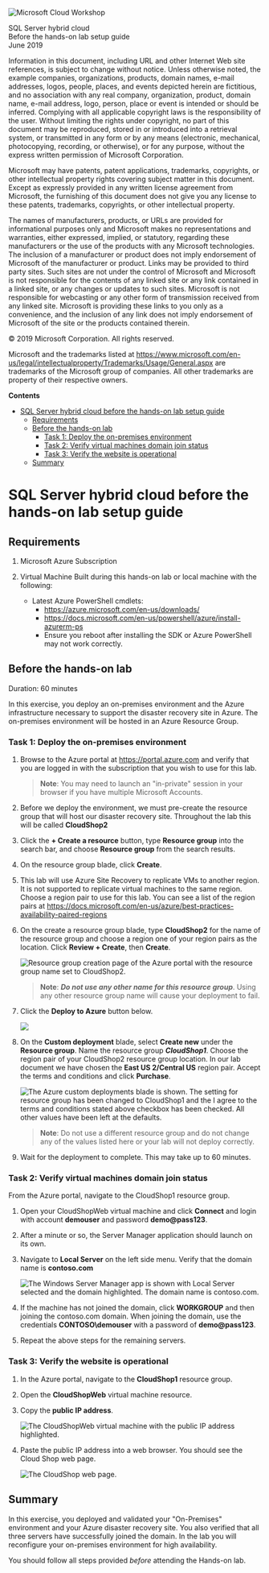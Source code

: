 ![Microsoft Cloud Workshop](https://github.com/Microsoft/MCW-Template-Cloud-Workshop/raw/master/Media/ms-cloud-workshop.png "Microsoft Cloud Workshop")

<div class="MCWHeader1">
SQL Server hybrid cloud
</div>

<div class="MCWHeader2">
Before the hands-on lab setup guide
</div>

<div class="MCWHeader3">
June 2019
</div>


Information in this document, including URL and other Internet Web site references, is subject to change without notice. Unless otherwise noted, the example companies, organizations, products, domain names, e-mail addresses, logos, people, places, and events depicted herein are fictitious, and no association with any real company, organization, product, domain name, e-mail address, logo, person, place or event is intended or should be inferred. Complying with all applicable copyright laws is the responsibility of the user. Without limiting the rights under copyright, no part of this document may be reproduced, stored in or introduced into a retrieval system, or transmitted in any form or by any means (electronic, mechanical, photocopying, recording, or otherwise), or for any purpose, without the express written permission of Microsoft Corporation.

Microsoft may have patents, patent applications, trademarks, copyrights, or other intellectual property rights covering subject matter in this document. Except as expressly provided in any written license agreement from Microsoft, the furnishing of this document does not give you any license to these patents, trademarks, copyrights, or other intellectual property.

The names of manufacturers, products, or URLs are provided for informational purposes only and Microsoft makes no representations and warranties, either expressed, implied, or statutory, regarding these manufacturers or the use of the products with any Microsoft technologies. The inclusion of a manufacturer or product does not imply endorsement of Microsoft of the manufacturer or product. Links may be provided to third party sites. Such sites are not under the control of Microsoft and Microsoft is not responsible for the contents of any linked site or any link contained in a linked site, or any changes or updates to such sites. Microsoft is not responsible for webcasting or any other form of transmission received from any linked site. Microsoft is providing these links to you only as a convenience, and the inclusion of any link does not imply endorsement of Microsoft of the site or the products contained therein.

© 2019 Microsoft Corporation. All rights reserved.

Microsoft and the trademarks listed at <https://www.microsoft.com/en-us/legal/intellectualproperty/Trademarks/Usage/General.aspx> are trademarks of the Microsoft group of companies. All other trademarks are property of their respective owners.

**Contents**

- [SQL Server hybrid cloud before the hands-on lab setup guide](#sql-server-hybrid-cloud-before-the-hands-on-lab-setup-guide)
  - [Requirements](#requirements)
  - [Before the hands-on lab](#before-the-hands-on-lab)
    - [Task 1: Deploy the on-premises environment](#task-1-deploy-the-on-premises-environment)
    - [Task 2: Verify virtual machines domain join status](#task-2-verify-virtual-machines-domain-join-status)
    - [Task 3: Verify the website is operational](#task-3-verify-the-website-is-operational)
  - [Summary](#summary)

# SQL Server hybrid cloud before the hands-on lab setup guide 

## Requirements

1.  Microsoft Azure Subscription

2.  Virtual Machine Built during this hands-on lab or local machine with the following:

    - Latest Azure PowerShell cmdlets:
        - <https://azure.microsoft.com/en-us/downloads/>
        - <https://docs.microsoft.com/en-us/powershell/azure/install-azurerm-ps>
        - Ensure you reboot after installing the SDK or Azure PowerShell may not work correctly.

## Before the hands-on lab

Duration: 60 minutes

In this exercise, you deploy an on-premises environment and the Azure infrastructure necessary to support the disaster recovery site in Azure. The on-premises environment will be hosted in an Azure Resource Group.

### Task 1: Deploy the on-premises environment

1. Browse to the Azure portal at <https://portal.azure.com> and verify that you are logged in with the subscription that you wish to use for this lab.

    >**Note**: You may need to launch an \"in-private\" session in your browser if you have multiple Microsoft Accounts.

2. Before we deploy the environment, we must pre-create the resource group that will host our disaster recovery site. Throughout the lab this will be called **CloudShop2**

3. Click the **+ Create a resource** button, type **Resource group** into the search bar, and choose **Resource group** from the search results.

4. On the resource group blade, click **Create**.

5. This lab will use Azure Site Recovery to replicate VMs to another region. It is not supported to replicate virtual machines to the same region. Choose a region pair to use for this lab. You can see a list of the region pairs at https://docs.microsoft.com/en-us/azure/best-practices-availability-paired-regions 

6. On the create a resource group blade, type **CloudShop2** for the name of the resource group and choose a region one of your region pairs as the location. Click **Review + Create**, then **Create**.

    ![Resource group creation page of the Azure portal with the resource group name set to CloudShop2.](images/before-the-hands-on-lab/2019-03-24-14-40-03.png "Create a resource group")

    > **Note**: ***Do not use any other name for this resource group***. Using any other resource group name will cause your deployment to fail.

7. Click the **Deploy to Azure** button below.

    <a href="https://portal.azure.com/#create/Microsoft.Template/uri/https%3A%2F%2Fraw.githubusercontent.com%2Fopsgility%2Fcw-sql-hybrid-cloud%2Fmaster%2Fazure-deploy.json" rel="nofollow">
    <img src="https://camo.githubusercontent.com/9285dd3998997a0835869065bb15e5d500475034/687474703a2f2f617a7572656465706c6f792e6e65742f6465706c6f79627574746f6e2e706e67" data-canonical-src="http://azuredeploy.net/deploybutton.png" style="max-width:100%;"></a>

8. On the **Custom deployment** blade, select **Create new** under the **Resource group**. Name the resource group ***CloudShop1***. Choose the region pair of your CloudShop2 resource group location. In our lab document we have chosen the **East US 2/Central US** region pair. Accept the terms and conditions and click **Purchase**.

    ![The Azure custom deployments blade is shown. The setting for resource group has been changed to CloudShop1 and the I agree to the terms and conditions stated above checkbox has been checked. All other values have been left at the defaults.](images/before-the-hands-on-lab/2019-03-25-21-15-05.png "Custom deployment blade")

    > **Note**: Do not use a different resource group and do not change any of the values listed here or your lab will not deploy correctly.

9. Wait for the deployment to complete. This may take up to 60 minutes.

### Task 2: Verify virtual machines domain join status

From the Azure portal, navigate to the CloudShop1 resource group.

1. Open your CloudShopWeb virtual machine and click **Connect** and login with account **demouser** and password **demo@pass123**.

2. After a minute or so, the Server Manager application should launch on its own. 

3. Navigate to **Local Server** on the left side menu. Verify that the domain name is **contoso.com**

    ![The Windows Server Manager app is shown with Local Server selected and the domain highlighted. The domain name is contoso.com.](images/before-the-hands-on-lab/2019-03-25-22-22-06.png "Server Manager")

4. If the machine has not joined the domain, click **WORKGROUP** and then joining the contoso.com domain. When joining the domain, use the credentials **CONTOSO\demouser** with a password of **demo@pass123**.

5. Repeat the above steps for the remaining servers.

### Task 3: Verify the website is operational

1. In the Azure portal, navigate to the **CloudShop1** resource group.

2. Open the **CloudShopWeb** virtual machine resource.

3. Copy the **public IP address**.

    ![The CloudShopWeb virtual machine with the public IP address highlighted.](images/before-the-hands-on-lab/2019-03-24-17-22-38.png "Copy the public IP address of the web server")

4. Paste the public IP address into a web browser. You should see the Cloud Shop web page.

    ![The CloudShop web page.](images/before-the-hands-on-lab/2019-03-24-17-25-37.png "Cloud Shop")

## Summary

In this exercise, you deployed and validated your "On-Premises" environment and your Azure disaster recovery site. You also verified that all three servers have successfully joined the domain. In the lab you will reconfigure your on-premises environment for high availability.

You should follow all steps provided *before* attending the Hands-on lab.

